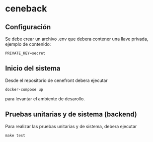 # ceneback

## Configuración
Se debe crear un archivo .env que debera contener una llave privada, ejemplo de contenido:
```
PRIVATE_KEY=secret
```

## Inicio del sistema
Desde el repositorio de cenefront debera ejecutar 
```
docker-compose up
```
para levantar el ambiente de desarollo.

## Pruebas unitarias y de sistema (backend)
Para realizar las pruebas unitarias y de sistema, debera ejecutar
```
make test
```
